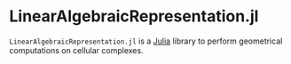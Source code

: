 # LinearAlgebraicRepresentation.jl

`LinearAlgebraicRepresentation.jl` is a [Julia](http://julialang.org) library to perform geometrical computations on cellular complexes.
